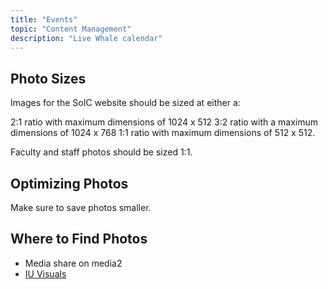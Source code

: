 ```yaml
---
title: "Events"
topic: "Content Management"
description: "Live Whale calendar"
---
```


## Photo Sizes

Images for the SoIC website should be sized at either a:

2:1 ratio with maximum dimensions of 1024 x 512
3:2 ratio with a maximum dimensions of 1024 x 768
1:1 ratio with maximum dimensions of 512 x 512.

Faculty and staff photos should be sized 1:1.

## Optimizing Photos

Make sure to save photos smaller.

## Where to Find Photos

- Media share on media2
- [IU Visuals](https://visuals.iu.edu/)
